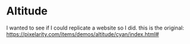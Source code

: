 # Altitude
I wanted to see if I could replicate a website so I did. this is the original: https://pixelarity.com/items/demos/altitude/cyan/index.html# 
